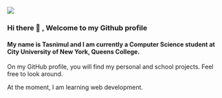 ![](https://i.imgur.com/Mlwzhn0.png)
### Hi there 👋 , Welcome to my Github profile

#### My name is Tasnimul and I am currently a Computer Science student at City University of New York, Queens College. 

On my GitHub profile, you will find my personal and school projects. Feel free to look around. 

At the moment, I am learning web development. 
